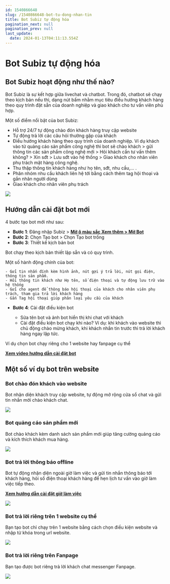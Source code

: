 ```yaml
---
id: 1540866648
slug: /1540866648-bot-tu-dong-nhan-tin
title: Bot Subiz tự động hóa
pagination_next: null
pagination_prev: null
last_update:
  date: 2024-01-13T04:11:13.554Z
---
```


# Bot Subiz tự động hóa

## Bot Subiz hoạt động như thế nào?


Bot Subiz là sự kết hợp giữa livechat và chatbot. Trong đó, chatbot sẽ chạy theo kịch bản nếu thì, dạng nút bấm nhằm mục tiêu điều hướng khách hàng theo quy trình đặt sẵn của doanh nghiệp và giao khách cho tư vấn viên phù hợp.



Một số điểm nổi bật của bot Subiz:

- Hỗ trợ 24/7 tự động chào đón khách hàng truy cập website
- Tự động trả lời các câu hỏi thường gặp của khách
- Điều hướng khách hàng theo quy trình của doanh nghiệp. Ví dụ khách vào từ quảng cáo sản phẩm công nghệ thì bot sẽ chào khách > gửi thông tin các sản phẩm công nghệ mới > Hỏi khách cần tư vấn thêm không? > Xin sđt > Lưu sđt vào hệ thống > Giao khách cho nhân viên phụ trách mặt hàng công nghệ.
- Thu thập thông tin khách hàng như họ tên, sđt, nhu cầu,... .
- Phân nhóm nhu cầu khách liên hệ tới bằng cách thêm tag hội thoại và gắn nhãn người dùng
- Giao khách cho nhân viên phụ trách




![](https://vcdn.subiz-cdn.com/file/8e2bfd916bbc09cd0a00ec2e21bab399a2b6d1931f9dd0019c69a4c96437730a_acpxkgumifuoofoosble)

## Hướng dẫn cài đặt bot mới


4 bước tạo bot mới như sau:

- **Bước 1**: Đăng nhập Subiz > **[Mở ô màu sắc Xem thêm > Mở Bot](https://app.subiz.com.vn/bots)**
- **Bước 2**: Chọn Tạo bot > Chọn Tạo bot trống
- **Bước 3**: Thiết kế kịch bản bot

 Bot chạy theo kịch bản thiết lập sẵn và có quy trình. 

 Một số hành động chính của bot:

    - Gửi tin nhắn đính kèm hình ảnh, nút gợi ý trả lời, nút gọi điện, thông tin sản phẩm.
    - Hỏi thông tin khách như Họ tên, số điện thoại và tự động lưu trữ vào hệ thống
    - Gửi cho agent để thông báo hội thoại của khách cho nhân viên phụ trách, tham gia trả lời khách hàng
    - Gắn Tag hội thoại giúp phân loại yêu cầu của khách

- **Bước 4**: Cài đặt điều kiện bot

    - Sửa tên bot và ảnh bot hiển thị khi chat với khách
    - Cài đặt điều kiện bot chạy khi nào? Ví dụ: khi khách vào website thì chủ động chào mừng khách, khi khách nhắn tin trước thì trả lời khách hàng ngay lập tức.

Ví dụ chọn bot chạy riêng cho 1 website hay fanpage cụ thể 



**[Xem video hướng dẫn cài đặt bot](https://www.youtube.com/watch?v=IvUPSEgX2_g&t=75s)**
## Một số ví dụ bot trên website

### Bot chào đón khách vào website


Bot nhận diện khách truy cập website, tự động mở rộng cửa sổ chat và gửi tin nhắn mời chào khách chat.




![](https://vcdn.subiz-cdn.com/file/f24734659d4602edc99bebe388b0b12569ec8beeafc27e8a5ad3f83869d1fac1_acpxkgumifuoofoosble)

### Bot quảng cáo sản phẩm mới


Bot chào khách kèm danh sách sản phẩm mới giúp tăng cường quảng cáo và kích thích khách mua hàng.


![](https://vcdn.subiz-cdn.com/file/0884e13f96aecb39bce29a813812e2e1eb2ceb1d8f1d34db2575c7669c1ab6cb_acpxkgumifuoofoosble)



### Bot trả lời thông báo offline


Bot tự động nhận diện ngoài giờ làm việc và gửi tin nhắn thông báo tới khách hàng, hỏi số điện thoại khách hàng để hẹn lịch tư vấn vào giờ làm việc tiếp theo.

**[Xem hướng dẫn cài đặt giờ làm việc](https://subiz.com.vn/docs/1954376476-gio-lam-viec)**


![](https://vcdn.subiz-cdn.com/file/f0f5c3b0f8597bfd54f0acb2998c5e383ccc3cc67a54376ed1b98a64db1e6c93_acpxkgumifuoofoosble)

### Bot trả lời riêng trên 1 website cụ thể


Bạn tạo bot chỉ chạy trên 1 website bằng cách chọn điều kiện website và nhập từ khóa trong url website.






![](https://vcdn.subiz-cdn.com/file/8c18938e49bfe4a87432ded4dd8ec65053ac218e7df94cf55f75daf7e94c19cb_acpxkgumifuoofoosble)

### Bot trả lời riêng trên Fanpage


Bạn tạo được bot riêng trả lời khách chat messenger Fanpage.


![](https://vcdn.subiz-cdn.com/file/2391904dcf192c800702ac20a43577ad1e2d45b0779bba096bcc5a37f6fe24a9_acpxkgumifuoofoosble)